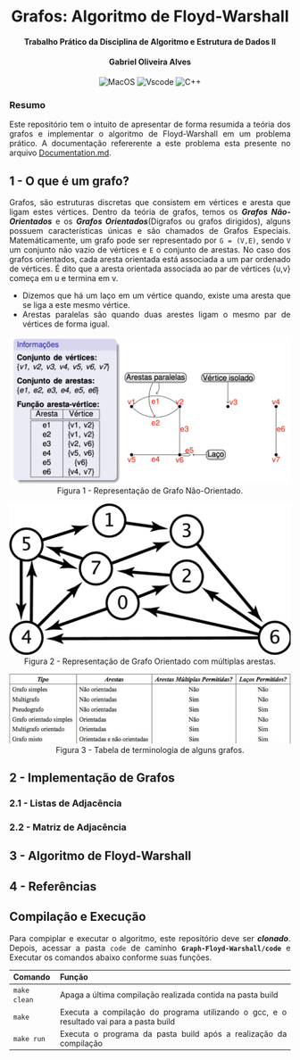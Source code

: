 <div align="justify">

<div align="center">

# Grafos: Algoritmo de Floyd-Warshall

#### Trabalho Prático da Disciplina de Algoritmo e Estrutura de Dados II

#### Gabriel Oliveira Alves

![MacOS](https://img.shields.io/badge/mac%20os-000000?style=for-the-badge&logo=apple&logoColor=white) ![Vscode](https://img.shields.io/badge/VSCode-0078D4?style=for-the-badge&logo=visual%20studio%20code&logoColor=white) ![C++](https://img.shields.io/badge/C%2B%2B-00599C?style=for-the-badge&logo=c%2B%2B&logoColor=white)

</div>

### Resumo
Este repositório tem o intuito de apresentar de forma resumida a teória dos grafos e implementar o algoritmo de Floyd-Warshall em um problema prático. A documentação refererente a este problema esta presente no arquivo [Documentation.md](Documentation.md).

## 1 - O que é um grafo?

Grafos, são estruturas discretas que consistem em vértices e aresta que ligam estes vértices. Dentro da teória de grafos, temos os ***Grafos Não-Orientados*** e os ***Grafos Orientados***(Digrafos ou grafos dirigidos), alguns possuem características únicas e são chamados de Grafos Especiais. Matemáticamente, um grafo pode ser representado por `G = (V,E)`, sendo `V` um conjunto não vazio de vértices e `E` o conjunto de arestas. No caso dos grafos orientados, cada aresta orientada está associada a um par ordenado de vértices. É dito que a aresta orientada associada ao par de vértices {u,v} começa em u e termina em v.

- Dizemos que há um laço em um vértice quando, existe uma aresta que se liga a este mesmo vértice.
- Arestas paralelas são quando duas arestes ligam o mesmo par de vértices de forma igual.

<div align="center">

![Figura1](./assets/figura1.png "figura1.png")<br>
Figura 1 - Representação de Grafo Não-Orientado.

![Figura2](./assets/figura2.png "figura2.png")<br>
Figura 2 - Representação de Grafo Orientado com múltiplas arestas.

![Figura3](./assets/figura3.png "figura3.png")<br>
Figura 3 - Tabela de terminologia de alguns grafos.

</div>

## 2 - Implementação de Grafos

### 2.1 - Listas de Adjacência

### 2.2 - Matriz de Adjacência

## 3 - Algoritmo de Floyd-Warshall

## 4 - Referências

## Compilação e Execução

Para compiplar e executar o algoritmo, este repositório deve ser ***clonado***. Depois, acessar a pasta `code` de caminho **`Graph-Floyd-Warshall/code`** e Executar os comandos abaixo conforme suas funções.

| Comando                |  Função                                                                                           |                     
| -----------------------| ------------------------------------------------------------------------------------------------- |
|  `make clean`          | Apaga a última compilação realizada contida na pasta build                                        |
|  `make`                | Executa a compilação do programa utilizando o gcc, e o resultado vai para a pasta build           |
|  `make run`            | Executa o programa da pasta build após a realização da compilação                                 |


</div>

